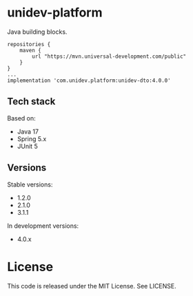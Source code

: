 # unidev-platform

Java building blocks.

```
repositories {
    maven {
        url "https://mvn.universal-development.com/public" 
    }
}
...
implementation 'com.unidev.platform:unidev-dto:4.0.0'
```

## Tech stack

Based on: 
* Java 17
* Spring 5.x
* JUnit 5

## Versions

Stable versions: 
* 1.2.0
* 2.1.0
* 3.1.1

In development versions: 
* 4.0.x

# License

This code is released under the MIT License. See LICENSE.
